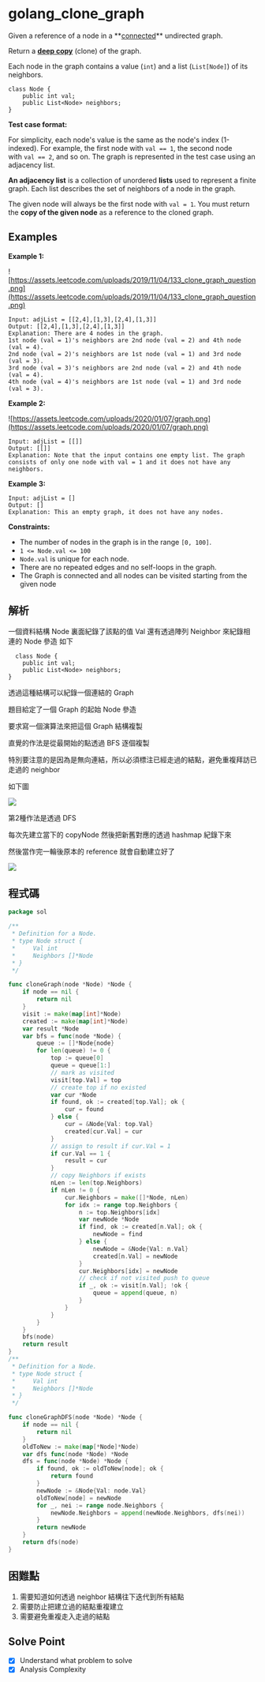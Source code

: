 # golang_clone_graph

Given a reference of a node in a **[connected](https://en.wikipedia.org/wiki/Connectivity_(graph_theory)#Connected_graph)** undirected graph.

Return a **[deep copy](https://en.wikipedia.org/wiki/Object_copying#Deep_copy)** (clone) of the graph.

Each node in the graph contains a value (`int`) and a list (`List[Node]`) of its neighbors.

```
class Node {
    public int val;
    public List<Node> neighbors;
}

```

**Test case format:**

For simplicity, each node's value is the same as the node's index (1-indexed). For example, the first node with `val == 1`, the second node with `val == 2`, and so on. The graph is represented in the test case using an adjacency list.

**An adjacency list** is a collection of unordered **lists** used to represent a finite graph. Each list describes the set of neighbors of a node in the graph.

The given node will always be the first node with `val = 1`. You must return the **copy of the given node** as a reference to the cloned graph.

## Examples

**Example 1:**

![https://assets.leetcode.com/uploads/2019/11/04/133_clone_graph_question.png](https://assets.leetcode.com/uploads/2019/11/04/133_clone_graph_question.png)

```
Input: adjList = [[2,4],[1,3],[2,4],[1,3]]
Output: [[2,4],[1,3],[2,4],[1,3]]
Explanation: There are 4 nodes in the graph.
1st node (val = 1)'s neighbors are 2nd node (val = 2) and 4th node (val = 4).
2nd node (val = 2)'s neighbors are 1st node (val = 1) and 3rd node (val = 3).
3rd node (val = 3)'s neighbors are 2nd node (val = 2) and 4th node (val = 4).
4th node (val = 4)'s neighbors are 1st node (val = 1) and 3rd node (val = 3).
```

**Example 2:**

![https://assets.leetcode.com/uploads/2020/01/07/graph.png](https://assets.leetcode.com/uploads/2020/01/07/graph.png)

```
Input: adjList = [[]]
Output: [[]]
Explanation: Note that the input contains one empty list. The graph consists of only one node with val = 1 and it does not have any neighbors.

```

**Example 3:**

```
Input: adjList = []
Output: []
Explanation: This an empty graph, it does not have any nodes.

```

**Constraints:**

- The number of nodes in the graph is in the range `[0, 100]`.
- `1 <= Node.val <= 100`
- `Node.val` is unique for each node.
- There are no repeated edges and no self-loops in the graph.
- The Graph is connected and all nodes can be visited starting from the given node

## 解析

一個資料結構 Node 裏面紀錄了該點的值 Val 還有透過陣列 Neighbor 來紀錄相連的 Node 參造 如下

```
  class Node {
    public int val;
    public List<Node> neighbors;
}

```

透過這種結構可以紀錄一個連結的 Graph

題目給定了一個 Graph 的起始 Node 參造

要求寫一個演算法來把這個 Graph 結構複製

直覺的作法是從最開始的點透過 BFS 逐個複製

特別要注意的是因為是無向連結，所以必須標注已經走過的結點，避免重複拜訪已走過的 neighbor

如下圖

![](https://i.imgur.com/G5qc7jq.png)

第2種作法是透過 DFS

每次先建立當下的 copyNode 然後把新舊對應的透過 hashmap 紀錄下來

然後當作完一輪後原本的 reference 就會自動建立好了

![](https://i.imgur.com/k982kib.png)

## 程式碼
```go
package sol

/**
 * Definition for a Node.
 * type Node struct {
 *     Val int
 *     Neighbors []*Node
 * }
 */

func cloneGraph(node *Node) *Node {
	if node == nil {
		return nil
	}
	visit := make(map[int]*Node)
	created := make(map[int]*Node)
	var result *Node
	var bfs = func(node *Node) {
		queue := []*Node{node}
		for len(queue) != 0 {
			top := queue[0]
			queue = queue[1:]
			// mark as visited
			visit[top.Val] = top
			// create top if no existed
			var cur *Node
			if found, ok := created[top.Val]; ok {
				cur = found
			} else {
				cur = &Node{Val: top.Val}
				created[cur.Val] = cur
			}
			// assign to result if cur.Val = 1
			if cur.Val == 1 {
				result = cur
			}
			// copy Neighbors if exists
			nLen := len(top.Neighbors)
			if nLen != 0 {
				cur.Neighbors = make([]*Node, nLen)
				for idx := range top.Neighbors {
					n := top.Neighbors[idx]
					var newNode *Node
					if find, ok := created[n.Val]; ok {
						newNode = find
					} else {
						newNode = &Node{Val: n.Val}
						created[n.Val] = newNode
					}
					cur.Neighbors[idx] = newNode
					// check if not visited push to queue
					if _, ok := visit[n.Val]; !ok {
						queue = append(queue, n)
					}
				}
			}
		}
	}
	bfs(node)
	return result
}
/**
 * Definition for a Node.
 * type Node struct {
 *     Val int
 *     Neighbors []*Node
 * }
 */

func cloneGraphDFS(node *Node) *Node {
	if node == nil {
		return nil
	}
	oldToNew := make(map[*Node]*Node)
	var dfs func(node *Node) *Node
	dfs = func(node *Node) *Node {
		if found, ok := oldToNew[node]; ok {
			return found
		}
		newNode := &Node{Val: node.Val}
		oldToNew[node] = newNode
		for _, nei := range node.Neighbors {
			newNode.Neighbors = append(newNode.Neighbors, dfs(nei))
		}
		return newNode
	}
	return dfs(node)
}
```
## 困難點

1. 需要知道如何透過 neighbor 結構往下迭代到所有結點
2. 需要防止把建立過的結點重複建立
3. 需要避免重複走入走過的結點

## Solve Point

- [x]  Understand what problem to solve
- [x]  Analysis Complexity